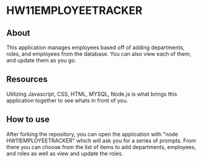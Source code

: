 # HW11EMPLOYEETRACKER

## About
This application manages employees based off of adding departments, roles, and employees from the database. You can also view each of them, and update them as you go.

## Resources
Utilizing Javascript, CSS, HTML, MYSQL, Node.js is what brings this application together to see whats in front of you. 

## How to use
After forking the repository, you can open the application with "node HW11EMPLOYEETRACKER" which will ask you for a series of prompts. From there you can choose from the list of items to add departments, employees, and roles as well as view and update the roles.




